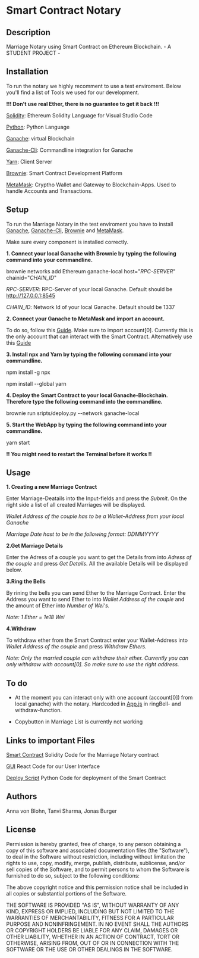 # Smart Contract Notary

## Description
Marriage Notary using Smart Contract on Ethereum Blockchain. - A STUDENT PROJECT -

## Installation
To run the notary we highly recomment to use a test enviroment. Below you'll find a list of Tools we used for our development.

**!!! Don't use real Ether, there is no guarantee to get it back !!!**

[Solidity](https://marketplace.visualstudio.com/items?itemName=JuanBlanco.solidity): Ethereum Solidity Language for Visual Studio Code

[Python](https://www.python.org/downloads/): Python Language

[Ganache](https://trufflesuite.com/ganache/): virtual Blockchain

[Ganache-Cli](https://docs.nethereum.com/en/latest/ethereum-and-clients/ganache-cli/): Commandline integration for Ganache

[Yarn](https://classic.yarnpkg.com/lang/en/docs/install/#windows-stable): Client Server

[Brownie](https://eth-brownie.readthedocs.io/en/stable/install.html): Smart Contract Development Platform

[MetaMask](https://metamask.io/): Cryptho Wallet and Gateway to Blockchain-Apps. Used to handle Accounts and Transactions.

## Setup

To run the Marriage Notary in the test enviroment you have to install [Ganache](https://trufflesuite.com/ganache/), [Ganache-Cli](https://docs.nethereum.com/en/latest/ethereum-and-clients/ganache-cli/), [Brownie](https://eth-brownie.readthedocs.io/en/stable/install.html) and [MetaMask](https://metamask.io/). 

Make sure every component is installed correctly.

**1. Connect your local Ganache with Brownie by typing the following command into your commandline.**

brownie networks add Ethereum ganache-local host="_RPC-SERVER_" chainid="_CHAIN_ID_"

_RPC-SERVER_: RPC-Server of your local Ganache. Default should be http://127.0.0.1:8545

_CHAIN_ID_: Network Id of your local Ganache. Default should be 1337

**2. Connect your Ganache to MetaMask and import an account.**

To do so, follow this [Guide](https://www.youtube.com/watch?v=lv4HEyiw4EQ). Make sure to import account[0]. Currently this is the only account that can interact with the Smart Contract.
Alternatively use this [Guide](https://www.youtube.com/watch?v=nUEBAS5r4Og)

**3. Install npx and Yarn by typing the following command into your commandline.**

npm install -g npx

npm install --global yarn

**4. Deploy the Smart Contract to your local Ganache-Blockchain. Therefore type the following command into the commandline.**

brownie run sripts/deploy.py --network ganache-local

**5. Start the WebApp by typing the following command into your commandline.**

yarn start

**!! You might need to restart the Terminal before it works !!**

## Usage

**1. Creating a new Marriage Contract**

Enter Marriage-Deatails into the Input-fields and press the _Submit_. On the right side a list of all created Marriages will be displayed.

_Wallet Address of the couple has to be a Wallet-Address from your local Ganache_

_Marriage Date hast to be in the following format: DDMMYYYY_

**2.Get Marriage Details**

Enter the Adress of a couple you want to get the Details from into _Adress of the couple_ and press _Get Details_. All the available Details will be displayed below.

**3.Ring the Bells**

By rining the bells you can send Ether to the Marriage Contract. Enter the Address you want to send Ether to into _Wallet Address of the couple_ and the amount of Ether into _Number of Wei's._

_Note: 1 Ether = 1e18 Wei_

**4.Withdraw**

To withdraw ether from the Smart Contract enter your Wallet-Address into _Wallet Address of the couple_ and press _Withdraw Ethers_.

_Note: Only the married couple can withdraw their ether. Currently you can only withdraw with account[0]. So make sure to use the right address._


## To do

- At the moment you can interact only with one account (account[0]) from local ganache) with the notary. 
Hardcoded in [App.js](smart-contract\main\client\src\App.js) in ringBell- and withdraw-function.

- Copybutton in Marriage List is currently not working

## Links to important Files
[Smart Contract](https://gitlab.rz.htw-berlin.de/s0577630/smart-contract/-/blob/main/contracts/MarriageContract.sol) Solidity Code for the Marriage Notary contract

[GUI](https://gitlab.rz.htw-berlin.de/s0577630/smart-contract/-/blob/main/client/src/App.js) React Code for our User Interface

[Deploy Script](https://gitlab.rz.htw-berlin.de/s0577630/smart-contract/-/blob/main/scripts/deploy.py) Python Code for deployment of the Smart Contract

## Authors
Anna von Blohn, Tanvi Sharma, Jonas Burger

## License
Permission is hereby granted, free of charge, to any person obtaining a copy of this software and associated documentation files (the "Software"), to deal in the Software without restriction, including without limitation the rights to use, copy, modify, merge, publish, distribute, sublicense, and/or sell copies of the Software, and to permit persons to whom the Software is furnished to do so, subject to the following conditions:

The above copyright notice and this permission notice shall be included in all copies or substantial portions of the Software.

THE SOFTWARE IS PROVIDED "AS IS", WITHOUT WARRANTY OF ANY KIND, EXPRESS OR IMPLIED, INCLUDING BUT NOT LIMITED TO THE WARRANTIES OF MERCHANTABILITY, FITNESS FOR A PARTICULAR PURPOSE AND NONINFRINGEMENT. IN NO EVENT SHALL THE AUTHORS OR COPYRIGHT HOLDERS BE LIABLE FOR ANY CLAIM, DAMAGES OR OTHER LIABILITY, WHETHER IN AN ACTION OF CONTRACT, TORT OR OTHERWISE, ARISING FROM, OUT OF OR IN CONNECTION WITH THE SOFTWARE OR THE USE OR OTHER DEALINGS IN THE SOFTWARE.

